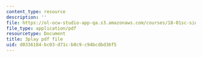 ```yaml
---
content_type: resource
description: ''
file: https://ol-ocw-studio-app-qa.s3.amazonaws.com/courses/18-01sc-single-variable-calculus-fall-2010/d0336184bc03d71cb0c9c94bcdbd36f5_PNTnmH6jsRI.pdf
file_type: application/pdf
resourcetype: Document
title: 3play pdf file
uid: d0336184-bc03-d71c-b0c9-c94bcdbd36f5
---
```

